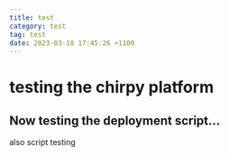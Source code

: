 ```yaml
---
title: test
category: test
tag: test
date: 2023-03-18 17:45:26 +1100
---
```


# testing the chirpy platform


## Now testing the deployment script...

also script testing

